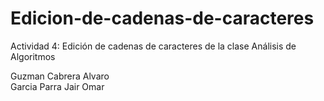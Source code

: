 # Edicion-de-cadenas-de-caracteres
Actividad 4: Edición de cadenas de caracteres de la clase Análisis de Algoritmos  

Guzman Cabrera Alvaro  
Garcia Parra Jair Omar
